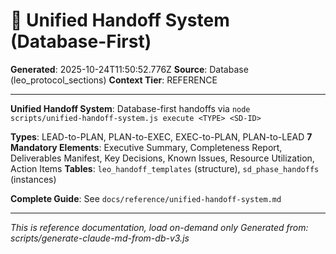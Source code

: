 # 🔄 Unified Handoff System (Database-First)

**Generated**: 2025-10-24T11:50:52.776Z
**Source**: Database (leo_protocol_sections)
**Context Tier**: REFERENCE

---

**Unified Handoff System**: Database-first handoffs via `node scripts/unified-handoff-system.js execute <TYPE> <SD-ID>`

**Types**: LEAD-to-PLAN, PLAN-to-EXEC, EXEC-to-PLAN, PLAN-to-LEAD
**7 Mandatory Elements**: Executive Summary, Completeness Report, Deliverables Manifest, Key Decisions, Known Issues, Resource Utilization, Action Items
**Tables**: `leo_handoff_templates` (structure), `sd_phase_handoffs` (instances)

**Complete Guide**: See `docs/reference/unified-handoff-system.md`

---

*This is reference documentation, load on-demand only*
*Generated from: scripts/generate-claude-md-from-db-v3.js*
